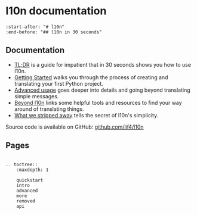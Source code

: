 # l10n documentation

```{include} ../README.md
:start-after: "# l10n"
:end-before: "## l10n in 30 seconds"
```

## Documentation

+ [TL;DR](./quickstart.md) is a guide for impatient that in 30 seconds shows you how to use l10n.
+ [Getting Started](./intro.md) walks you through the process of creating and translating your first Python project.
+ [Advanced usage](./advanced.md) goes deeper into details and going beyond translating simple messages.
+ [Beyond l10n](./more.md) links some helpful tools and resources to find your way around of translating things.
+ [What we stripped away](./removed.md) tells the secret of l10n's simplicity.

Source code is available on GitHub: [github.com/lif4/l10n](https://github.com/lif4/l10n)

## Pages

```{eval-rst}

.. toctree::
    :maxdepth: 1

    quickstart
    intro
    advanced
    more
    removed
    api
```
